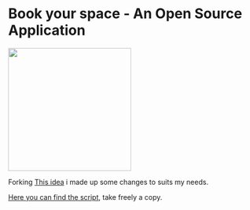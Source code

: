 # Book your space - An Open Source Application
<img src="https://github.com/carminemnc/officedeskbooking/blob/main/Desk%20booking%20(2).gif?raw=true" width="250" height="250">

Forking [This idea](https://github.com/devoteam-g-cloud/Office-Desk-Booking-with-Apps-Script) i made up some changes to suits my needs.

[Here you can find the script](https://script.google.com/home/projects/1t4ZIZ6ycNl_eFugM__CVbttCiOh0aseu1NUhjj8VUkfQw6_Syh34rCuK/edit), take freely a copy.

